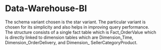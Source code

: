 # Data-Warehouse-BI
The schema variant chosen is the star variant. The particular variant is chosen for its simplicity and also helps in improving query performance. The structure consists of a single fact table which is Fact_OrderValue which is directly linked to dimension tables which are Dimension_Time, Dimension_OrderDelivery, and Dimension_ SellerCategoryProduct.
